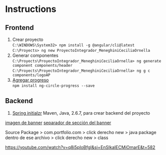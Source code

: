 # Instructions
## Frontend
1. Crear proyecto<br>
`C:\WINDOWS\System32> npm install -g @angular/cli@latest
`<br>`C:\Proyects> ng new ProyectoIntegrador_MeneghiniCeciliaOrnella`
2. Generar componentes<br>
`C:\Proyects\ProyectoIntegrador_MeneghiniCeciliaOrnella> ng generate component components/header`
`C:\Proyects\ProyectoIntegrador_MeneghiniCeciliaOrnella> ng g c components/logoAP`
4. [Agregar progreso](https://www.npmjs.com/package/ng-circle-progress)<br>
`npm install ng-circle-progress --save`
## Backend
1. [Spring initialzr](https://start.spring.io) Maven, Java, 2.6.7, para crear backend del proyecto<br>
<!-- https://youtube.com/watch?v=WKsJzGxcROE&si=EnSIkaIECMiOmarE&t=478 -->

[imagen de banner](https://designstripe.com/editor/?scene=68a6f1e8-fa12-42bb-aff8-3497dda1862d)
[separador de sección del banner](https://wweb.dev/resources/css-separator-generator/)

Source Package > com.portfolio.com > click derecho new > java package
dentro de ese archivo > click derecho new > class

https://youtube.com/watch?v=q8i5pIoBfgI&si=EnSIkaIECMiOmarE&t=582